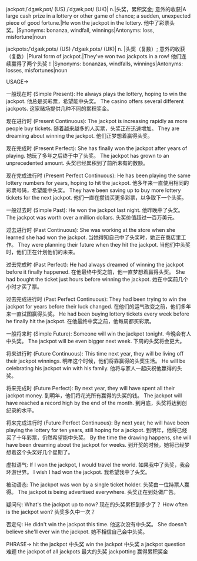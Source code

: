 jackpot:/ˈdʒækˌpɒt/ (US) /ˈdʒækˌpɒt/ (UK)| n.|头奖，累积奖金; 意外的收获|A large cash prize in a lottery or other game of chance; a sudden, unexpected piece of good fortune.|He won the jackpot in the lottery. 他中了彩票头奖。|Synonyms: bonanza, windfall, winnings|Antonyms: loss, misfortune|noun

jackpots:/ˈdʒækˌpɒts/ (US) /ˈdʒækˌpɒts/ (UK)| n. |头奖（复数）; 意外的收获（复数）|Plural form of jackpot.|They've won two jackpots in a row! 他们连续赢得了两个头奖！|Synonyms: bonanzas, windfalls, winnings|Antonyms: losses, misfortunes|noun


USAGE->

一般现在时 (Simple Present):
He always plays the lottery, hoping to win the jackpot.  他总是买彩票，希望能中头奖。
The casino offers several different jackpots. 这家赌场提供几种不同的累积奖金。

现在进行时 (Present Continuous):
The jackpot is increasing rapidly as more people buy tickets.  随着越来越多的人买票，头奖正在迅速增加。
They are dreaming about winning the jackpot.  他们正梦想着赢得头奖。

现在完成时 (Present Perfect):
She has finally won the jackpot after years of playing.  她玩了多年之后终于中了头奖。
The jackpot has grown to an unprecedented amount. 头奖已经累积到了前所未有的数额。

现在完成进行时 (Present Perfect Continuous):
He has been playing the same lottery numbers for years, hoping to hit the jackpot.  他多年来一直使用相同的彩票号码，希望能中头奖。
They have been saving up to buy more lottery tickets for the next jackpot. 他们一直在攒钱买更多彩票，以争取下一个头奖。


一般过去时 (Simple Past):
He won the jackpot last night. 他昨晚中了头奖。
The jackpot was worth over a million dollars.  头奖价值超过一百万美元。

过去进行时 (Past Continuous):
She was working at the store when she learned she had won the jackpot.  当她得知自己中了头奖时，她正在商店里工作。
They were planning their future when they hit the jackpot. 当他们中头奖时，他们正在计划他们的未来。

过去完成时 (Past Perfect):
He had always dreamed of winning the jackpot before it finally happened.  在他最终中奖之前，他一直梦想着赢得头奖。
She had bought the ticket just hours before winning the jackpot.  她在中奖前几个小时才买了票。

过去完成进行时 (Past Perfect Continuous):
They had been trying to win the jackpot for years before their luck changed.  在他们的运气改变之前，他们多年来一直试图赢得头奖。
He had been buying lottery tickets every week before he finally hit the jackpot.  在他最终中奖之前，他每周都买彩票。

一般将来时 (Simple Future):
Someone will win the jackpot tonight. 今晚会有人中头奖。
The jackpot will be even bigger next week.  下周的头奖将会更大。

将来进行时 (Future Continuous):
This time next year, they will be living off their jackpot winnings. 明年这个时候，他们将靠赢得的头奖生活。
He will be celebrating his jackpot win with his family. 他将与家人一起庆祝他赢得的头奖。

将来完成时 (Future Perfect):
By next year, they will have spent all their jackpot money.  到明年，他们将花光所有赢得的头奖的钱。
The jackpot will have reached a record high by the end of the month.  到月底，头奖将达到创纪录的水平。


将来完成进行时 (Future Perfect Continuous):
By next year, he will have been playing the lottery for ten years, still hoping for a jackpot. 到明年，他将已经买了十年彩票，仍然希望能中头奖。
By the time the drawing happens, she will have been dreaming about the jackpot for weeks. 到开奖的时候，她将已经梦想着这个头奖好几个星期了。


虚拟语气:
If I won the jackpot, I would travel the world. 如果我中了头奖，我会环游世界。
I wish I had won the jackpot. 我希望我中了头奖。

被动语态:
The jackpot was won by a single ticket holder.  头奖由一位持票人赢得。
The jackpot is being advertised everywhere. 头奖正在到处做广告。


疑问句:
What's the jackpot up to now?  现在的头奖累积到多少了？
How often is the jackpot won?  头奖多久中一次？


否定句:
He didn't win the jackpot this time.  他这次没有中头奖。
She doesn't believe she'll ever win the jackpot. 她不相信自己会中头奖。



PHRASE->
hit the jackpot  中头奖
win the jackpot 中头奖
a jackpot question  难题
the jackpot of all jackpots  最大的头奖
jackpotting  赢得累积奖金
